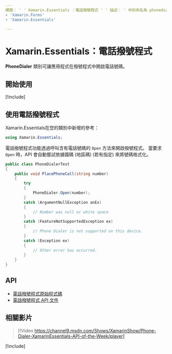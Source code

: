 ```yaml
---
標題： ' ' Xamarin.Essentials ：電話撥號程式 ' ' 描述： ' 中的命名為 phonedialer 類別 Xamarin.Essentials 可讓應用程式在撥號程式中開啟電話號碼。 assetid： author： ms. custom： ms-chap： ms. date： no-loc：
- 'Xamarin.Forms'
- 'Xamarin.Essentials'

---
```


# <a name="xamarinessentials-phone-dialer"></a>Xamarin.Essentials：電話撥號程式

**PhoneDialer** 類別可讓應用程式在撥號程式中開啟電話號碼。

## <a name="get-started"></a>開始使用

[!include[](~/essentials/includes/get-started.md)]

## <a name="using-phone-dialer"></a>使用電話撥號程式

Xamarin.Essentials在您的類別中新增的參考：

```csharp
using Xamarin.Essentials;
```

電話撥號程式功能透過呼叫含有電話號碼的 `Open` 方法來開啟撥號程式。 當要求 `Open` 時，API 會自動嘗試依據國碼 (地區碼) (若有指定) 來將號碼格式化。

```csharp
public class PhoneDialerTest
{
    public void PlacePhoneCall(string number)
    {
        try
        {
            PhoneDialer.Open(number);
        }
        catch (ArgumentNullException anEx)
        {
            // Number was null or white space
        }
        catch (FeatureNotSupportedException ex)
        {
            // Phone Dialer is not supported on this device.
        }
        catch (Exception ex)
        {
            // Other error has occurred.
        }
    }
}
```

## <a name="api"></a>API

- [電話撥號程式原始程式碼](https://github.com/xamarin/Essentials/tree/master/Xamarin.Essentials/PhoneDialer)
- [電話撥號程式 API 文件](xref:Xamarin.Essentials.PhoneDialer)

## <a name="related-video"></a>相關影片

> [!Video https://channel9.msdn.com/Shows/XamarinShow/Phone-Dialer-XamarinEssentials-API-of-the-Week/player]

[!include[](~/essentials/includes/xamarin-show-essentials.md)]
